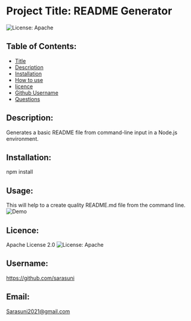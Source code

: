 
# Project Title: README Generator 
![License: Apache](https://img.shields.io/badge/license-Apache-blue)

## Table of Contents:
- [Title](#title)
- [Description](#description)
- [Installation](#install)
- [How to use](#usage) 
- [licence](#licence)
- [Github Username](#username)
- [Questions](#email)

## Description:

Generates a basic README file from command-line input in a Node.js environment.

## Installation:

npm install 

## Usage:

This will help to a create quality README.md file from the command line.
![Demo](./README-generator-demo.gif)

## Licence:

Apache License 2.0 ![License: Apache](https://img.shields.io/badge/license-Apache-blue)

## Username:

https://github.com/sarasuni

## Email:

Sarasuni2021@gmail.com



